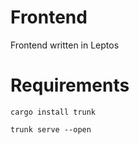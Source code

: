 # Frontend
Frontend written in Leptos

# Requirements
```
cargo install trunk
```

```
trunk serve --open
```
